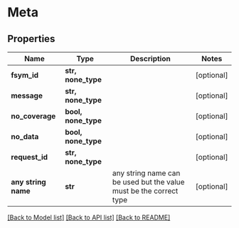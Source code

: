 # Meta


## Properties
Name | Type | Description | Notes
------------ | ------------- | ------------- | -------------
**fsym_id** | **str, none_type** |  | [optional] 
**message** | **str, none_type** |  | [optional] 
**no_coverage** | **bool, none_type** |  | [optional] 
**no_data** | **bool, none_type** |  | [optional] 
**request_id** | **str, none_type** |  | [optional] 
**any string name** | **str** | any string name can be used but the value must be the correct type | [optional]

[[Back to Model list]](../README.md#documentation-for-models) [[Back to API list]](../README.md#documentation-for-api-endpoints) [[Back to README]](../README.md)


